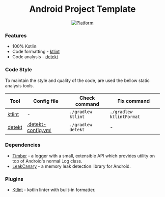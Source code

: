 <h1 align='center'>Android Project Template</h1>

<p align="center">
    <a href="https://img.shields.io/badge/Platform-Android%206.0-36da7e?logo=android&style=for-the-badge">
        <img src="https://img.shields.io/badge/Platform-Android%206.0-36da7e?logo=android&style=for-the-badge" alt="Platform" />
    </a>
</p>

### Features
- 100% Kotlin
- Code formatting - [ktlint](https://github.com/pinterest/ktlint)
- Code analysis - [detekt](https://github.com/detekt/detekt)

### Code Style
To maintain the style and quality of the code, are used the bellow static analysis tools.

| Tool                                                   | Config file  | Check command      | Fix command               |
|---------------------------------------------------------|--------------|--------------------|---------------------------|
| [ktlint](https://github.com/pinterest/ktlint)           | -            | `./gradlew ktlint` | `./gradlew ktlintFormat`  |
| [detekt](https://github.com/detekt/detekt)           | [.detekt-config.yml](/detekt/detekt-config.yml)            | `./gradlew detekt` | -  |

### Dependencies
-   [Timber](https://github.com/JakeWharton/timber) - a logger with a small, extensible API which provides utility on top of Android's normal Log class.
-   [LeakCanary](https://github.com/square/leakcanary/) - a memory leak detection library for Android.

### Plugins
-   [Ktlint](https://github.com/pinterest/ktlint) - kotlin linter with built-in formatter.
